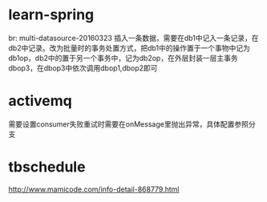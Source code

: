 # learn-spring
br: multi-datasource-20160323
插入一条数据，需要在db1中记入一条记录，在db2中记录。改为批量时的事务处置方式，把db1中的操作置于一个事物中记为db1op，db2中的置于另一个事务中，记为db2op，在外层封装一层主事务dbop3，在dbop3中依次调用dbop1,dbop2即可

# activemq
需要设置consumer失败重试时需要在onMessage里抛出异常，具体配置参照分支

# tbschedule
http://www.mamicode.com/info-detail-868779.html
